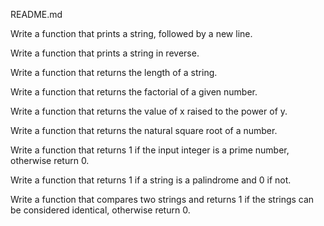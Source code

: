 README.md

Write a function that prints a string, followed by a new line.

Write a function that prints a string in reverse.

Write a function that returns the length of a string.

Write a function that returns the factorial of a given number.

Write a function that returns the value of x raised to the power of y.

Write a function that returns the natural square root of a number.

Write a function that returns 1 if the input integer is a prime number, otherwise return 0.

Write a function that returns 1 if a string is a palindrome and 0 if not.

Write a function that compares two strings and returns 1 if the strings can be considered identical, otherwise return 0.


